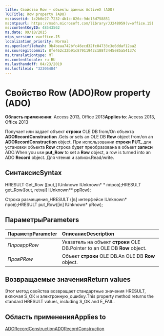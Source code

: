 ```yaml
---
title: Свойство Row — объекты данных ActiveX (ADO)
TOCTitle: Row property (ADO)
ms:assetid: 1c2b0e27-7232-4b1c-826c-9dc15d758851
ms:mtpsurl: https://msdn.microsoft.com/library/JJ248959(v=office.15)
ms:contentKeyID: 48543562
ms.date: 09/18/2015
mtps_version: v=office.15
localization_priority: Normal
ms.openlocfilehash: 9b4beaa742bfc46ecd32fc04733c3e6ddaf12aa2
ms.sourcegitcommit: 8fe462c32b91c87911942c188f3445e85a54137c
ms.translationtype: MT
ms.contentlocale: ru-RU
ms.lasthandoff: 04/23/2019
ms.locfileid: "32306484"
---
```

# <a name="row-property-ado"></a><span data-ttu-id="13e07-102">Свойство Row (ADO)</span><span class="sxs-lookup"><span data-stu-id="13e07-102">Row property (ADO)</span></span>

<span data-ttu-id="13e07-103">**Область применения**: Access 2013, Office 2013</span><span class="sxs-lookup"><span data-stu-id="13e07-103">**Applies to**: Access 2013, Office 2013</span></span>

<span data-ttu-id="13e07-104">Получает или задает объект **строки** OLE DB from/On объекта **ADORecordConstruction** .</span><span class="sxs-lookup"><span data-stu-id="13e07-104">Gets or sets an OLE DB **Row** object from/on an **ADORecordConstruction** object.</span></span> <span data-ttu-id="13e07-105">При использовании **строки PUT\_** для установки объекта **Row** строка будет преобразована в объект **записи** ADO.</span><span class="sxs-lookup"><span data-stu-id="13e07-105">When you use **put\_Row** to set a **Row** object, a row is turned into an ADO **Record** object.</span></span> <span data-ttu-id="13e07-106">Для чтения и записи.</span><span class="sxs-lookup"><span data-stu-id="13e07-106">Read/write.</span></span>

## <a name="syntax"></a><span data-ttu-id="13e07-107">Синтаксис</span><span class="sxs-lookup"><span data-stu-id="13e07-107">Syntax</span></span>

<span data-ttu-id="13e07-108">HRESULT Get\_Row (\[out,\] IUnknown IUnknown\* \* ппров);</span><span class="sxs-lookup"><span data-stu-id="13e07-108">HRESULT get\_Row(\[out, retval\] IUnknown\*\* ppRow);</span></span>

<span data-ttu-id="13e07-109">Строка размещения\_HRESULT (\[в\] интерфейсе IUnknown\* пров);</span><span class="sxs-lookup"><span data-stu-id="13e07-109">HRESULT put\_Row(\[in\] IUnknown\* pRow);</span></span>

## <a name="parameters"></a><span data-ttu-id="13e07-110">Параметры</span><span class="sxs-lookup"><span data-stu-id="13e07-110">Parameters</span></span>

|<span data-ttu-id="13e07-111">Параметр</span><span class="sxs-lookup"><span data-stu-id="13e07-111">Parameter</span></span>|<span data-ttu-id="13e07-112">Описание</span><span class="sxs-lookup"><span data-stu-id="13e07-112">Description</span></span>|
|:--------|:----------|
|<span data-ttu-id="13e07-113">*Ппров*</span><span class="sxs-lookup"><span data-stu-id="13e07-113">*ppRow*</span></span> |<span data-ttu-id="13e07-114">Указатель на объект **строки** OLE DB.</span><span class="sxs-lookup"><span data-stu-id="13e07-114">Pointer to an OLE DB **Row** object.</span></span>|
|<span data-ttu-id="13e07-115">*Пров*</span><span class="sxs-lookup"><span data-stu-id="13e07-115">*PRow*</span></span> |<span data-ttu-id="13e07-116">Объект **строки** OLE DB.</span><span class="sxs-lookup"><span data-stu-id="13e07-116">An OLE DB **Row** object.</span></span>|

## <a name="return-values"></a><span data-ttu-id="13e07-117">Возвращаемые значения</span><span class="sxs-lookup"><span data-stu-id="13e07-117">Return values</span></span>

<span data-ttu-id="13e07-118">Этот метод свойства возвращает стандартные значения HRESULT, включая S\_ОК и электронную\_ошибку.</span><span class="sxs-lookup"><span data-stu-id="13e07-118">This property method returns the standard HRESULT values, including S\_OK and E\_FAIL.</span></span>

## <a name="applies-to"></a><span data-ttu-id="13e07-119">Область применения</span><span class="sxs-lookup"><span data-stu-id="13e07-119">Applies to</span></span>

[<span data-ttu-id="13e07-120">ADORecordConstruction</span><span class="sxs-lookup"><span data-stu-id="13e07-120">ADORecordConstruction</span></span>](adorecordconstruction-interface-ado.md)

